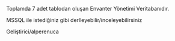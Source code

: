 Toplamda 7 adet tablodan oluşan Envanter Yönetimi Veritabanıdır.

MSSQL ile istediğiniz gibi derlleyebilir/inceleyebilirsiniz

Geliştirici/alperenuca

